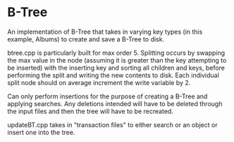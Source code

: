 # B-Tree
An implementation of B-Tree that takes in varying key types (in this example, Albums) to create and save a B-Tree to disk.

btree.cpp is particularly built for max order 5. Splitting occurs by swapping the max value in the node (assuming it is greater than the key attempting to be inserted) with the inserting key and sorting all children and keys, before performing the split and writing the new contents to disk. Each individual split node should on average increment the write variable by 2.

Can only perform insertions for the purpose of creating a B-Tree and applying searches. Any deletions intended will have to be deleted through the input files and then the tree will have to be recreated.

updateBT.cpp takes in "transaction files" to either search or an object or insert one into the tree.
